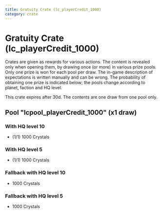 ```yaml
---
title: Gratuity Crate (lc_playerCredit_1000)
category: crate
---
```


# Gratuity Crate (lc_playerCredit_1000)

Crates are given as rewards for various actions. The content is revealed only when opening them, by drawing once (or more) in various prize pools. Only one prize is won for each pool per draw. The in-game description of expectations is written manually and can be wrong. The probability of obtaining one prize is indicated below; the pools change according to planet, faction and HQ level.

This crate expires after 30d. The contents are one draw from one pool only.

## Pool "lcpool_playerCredit_1000" (x1 draw)

### With HQ level 10

  * (1/1) 1000 Crystals

### With HQ level 5

  * (1/1) 1000 Crystals

### Fallback with HQ level 10

  * 1000 Crystals

### Fallback with HQ level 5

  * 1000 Crystals